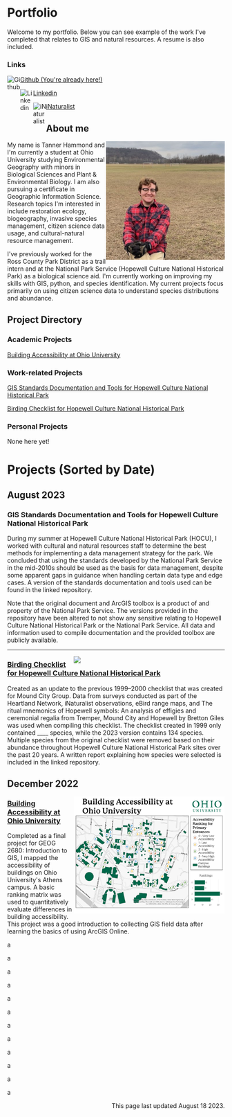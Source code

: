 # Portfolio
Welcome to my portfolio. Below you can see example of the work I've completed that relates to GIS and natural resources. A resume is also included. 

### Links
<img align="left" src="https://upload.wikimedia.org/wikipedia/commons/thumb/a/ae/Github-desktop-logo-symbol.svg/1200px-Github-desktop-logo-symbol.svg.png" alt="Github" width="30"/> [Github (You're already here!)](https://github.com/oxyppgyn/Portfolio/edit/main/README.md)

<img align="left" src="https://upload.wikimedia.org/wikipedia/commons/thumb/c/ca/LinkedIn_logo_initials.png/800px-LinkedIn_logo_initials.png" alt="Linkedin" width="30"/> [Linkedin](https://www.linkedin.com/in/tannerkhfyg/)  

<img align="left" src="https://upload.wikimedia.org/wikipedia/en/7/76/INaturalist_logo.png" alt="iNaturalist" width="30"/> [iNaturalist](https://www.inaturalist.org/people/5752149)

## About me
<img align="right" src="https://github.com/oxyppgyn/Portfolio/blob/main/Images/Self.png" alt="Me :)" width="275"/>
My name is Tanner Hammond and I'm currently a student at Ohio University studying Environmental Geography with minors in Biological Sciences and Plant & Environmental Biology. I am also pursuing a certificate in Geographic Information Science. Research topics I'm interested in include restoration ecology, biogeography, invasive species management, citizen science data usage, and cultural-natural resource management. 

I've previously worked for the Ross County Park District as a trail intern and at the National Park Service (Hopewell Culture National Historical Park) as a biological science aid. I'm currently working on improving my skills with GIS, python, and species identification. My current projects focus primarily on using citizen science data to understand species distributions and abundance. 

## Project Directory
### Academic Projects
[Building Accessibility at Ohio University](https://github.com/oxyppgyn/Portfolio#building-accessibility-at-ohio-university)
### Work-related Projects
[GIS Standards Documentation and Tools for Hopewell Culture National Historical Park](https://github.com/oxyppgyn/Portfolio#gis-standards-documentation-and-tools-for-hopewell-culture-national-historical-park)

[Birding Checklist for Hopewell Culture National Historical Park](https://github.com/oxyppgyn/Portfolio#birding-checklist-for-hopewell-culture-national-historical-park)

### Personal Projects
None here yet!

# Projects (Sorted by Date)
## August 2023
### GIS Standards Documentation and Tools for Hopewell Culture National Historical Park
During my summer at Hopewell Culture National Historical Park (HOCU), I worked with cultural and natural resources staff to determine the best methods for implementing a data management strategy for the park. We concluded that using the standards developed by the National Park Service in the mid-2010s should be used as the basis for data management, despite some apparent gaps in guidance when handling certain data type and edge cases. A version of the standards documentation and tools used can be found in the linked repository.

Note that the original document and ArcGIS toolbox is a product of and property of the National Park Service. The versions provided in the repository have been altered to not show any sensitive relating to Hopewell Culture National Historical Park or the National Park Service. All data and information used to compile documentation and the provided toolbox are publicly available. 

---

<img align="right" src="https://github.com/oxyppgyn/HOCU-Birding-List-2023-Update/blob/main/HOCU%20Birding%20Checklist-1.png?raw=true"  width="350"/>

### <a href="https://github.com/oxyppgyn/HOCU-Birding-List-2023-Update">Birding Checklist for Hopewell Culture National Historical Park</a>
Created as an update to the previous 1999–2000 checklist that was created for Mound City Group. Data from surveys conducted as part of the Heartland Network, iNaturalist observations, eBird range maps, and The ritual mnemonics of Hopewell symbols: An analysis of effigies and ceremonial regalia from Tremper, Mound City and Hopewell by Bretton Giles was used when compiling this checklist.
The checklist created in 1999 only contained ____ species, while the 2023 version contains 134 species. Multiple species from the original checklist were removed based on their abundance throughout Hopewell Culture National Historical Park sites over the past 20 years. A written report explaining how species were selected is included in the linked repository. 

## December 2022

<img align="right" src="https://github.com/oxyppgyn/Building-Accessibility-OU/blob/main/Building%20Accessibility%20at%20Ohio%20University.jpg?raw=true"  width="350"/>

### <a href="https://github.com/oxyppgyn/Building-Accessibility-OU">Building Accessibility at Ohio University</a>
Completed as a final project for GEOG 2680: Introduction to GIS, I mapped the accessibility of buildings on Ohio University's Athens campus. A basic ranking matrix was used to quantitatively evaluate differences in building accessibility. This project was a good introduction to collecting GIS field data after learning the basics of using ArcGIS Online.

a

a

a

a

a

a

a

a

a

a

a

a

<p align="right"> This page last updated August 18 2023.
